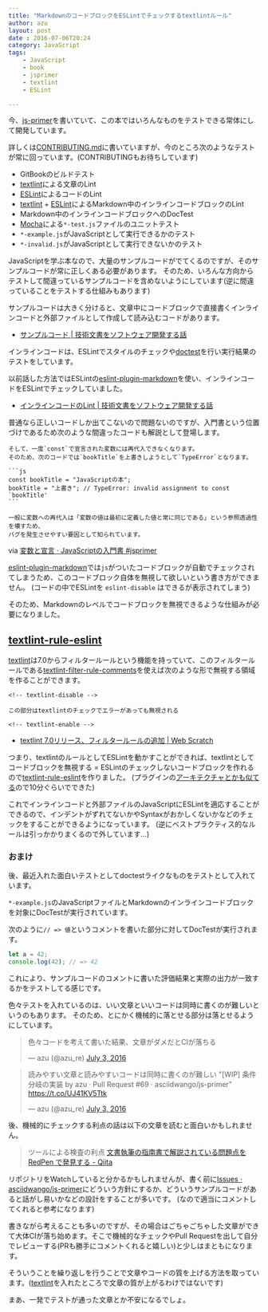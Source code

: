 ```yaml
---
title: "MarkdownのコードブロックをESLintでチェックするtextlintルール"
author: azu
layout: post
date : 2016-07-06T20:24
category: JavaScript
tags:
    - JavaScript
    - book
    - jsprimer
    - textlint
    - ESLint

---
```


今、[js-primer](https://github.com/asciidwango/js-primer "js-primer")を書いていて、この本ではいろんなものをテストできる常体にして開発しています。

詳しくは[CONTRIBUTING.md](https://github.com/asciidwango/js-primer/blob/master/CONTRIBUTING.md "CONTRIBUTING.md")に書いていますが、今のところ次のようなテストが常に回っています。(CONTRIBUTINGもお待ちしています)

- GitBookのビルドテスト
- [textlint](https://textlint.github.io/)による文章のLint
- [ESLint](http://eslint.org/ "ESLint")によるコードのLint
- [textlint](https://textlint.github.io/) + [ESLint](http://eslint.org/ "ESLint")によるMarkdown中のインラインコードブロックのLint
- Markdown中のインラインコードブロックへのDocTest
- [Mocha](http://mochajs.org/ "Mocha")による`*-test.js`ファイルのユニットテスト
- `*-example.js`がJavaScriptとして実行できるかのテスト
- `*-invalid.js`がJavaScriptとして実行できないかのテスト

JavaScriptを学ぶ本なので、大量のサンプルコードがでてくるのですが、そのサンプルコードが常に正しくある必要があります。
そのため、いろんな方向からテストして間違っているサンプルコードを含めないようにしています(逆に間違っていることをテストする仕組みもあります)

サンプルコードは大きく分けると、文章中にコードブロックで直接書くインラインコードと外部ファイルとして作成して読み込むコードがあります。

- [サンプルコード | 技術文書をソフトウェア開発する話](https://azu.gitbooks.io/nodefest-technical-writing/content/slide/61.html "サンプルコード | 技術文書をソフトウェア開発する話")

インラインコードは、ESLintでスタイルのチェックや[doctest](https://github.com/azu/power-doctest "doctest")を行い実行結果のテストをしています。

以前話した方法ではESLintの[eslint-plugin-markdown](https://github.com/eslint/eslint-plugin-markdown "eslint-plugin-markdown")を使い、インラインコードをESLintでチェックしていました。

- [インラインコードのLint | 技術文書をソフトウェア開発する話](https://azu.gitbooks.io/nodefest-technical-writing/content/slide/67.html "インラインコードのLint | 技術文書をソフトウェア開発する話")

普通なら正しいコードしか出てこないので問題ないのですが、入門書という位置づけであるため次のような間違ったコードも解説として登場します。

    そして、一度`const`で宣言された変数には再代入できなくなります。
    そのため、次のコードでは`bookTitle`を上書きしようとして`TypeError`となります。
    
    ```js
    const bookTitle = "JavaScriptの本";
    bookTitle = "上書き"; // TypeError: invalid assignment to const `bookTitle'
    ```
    
    一般に変数への再代入は「変数の値は最初に定義した値と常に同じである」という参照透過性を壊すため、
    バグを発生させやすい要因として知られています。

via [変数と宣言 · JavaScriptの入門書 #jsprimer](https://asciidwango.github.io/js-primer/basic/variables/ "変数と宣言 · JavaScriptの入門書 #jsprimer")
    
[eslint-plugin-markdown](https://github.com/eslint/eslint-plugin-markdown "eslint-plugin-markdown")では`js`がついたコードブロックが自動でチェックされてしまうため、このコードブロック自体を無視して欲しいという書き方ができません。
(コードの中でESLintを `eslint-disable` はできるが表示されてしまう)

そのため、Markdownのレベルでコードブロックを無視できるような仕組みが必要になりました。

## [textlint-rule-eslint](https://github.com/azu/textlint-rule-eslint "textlint-rule-eslint")

[textlint](https://textlint.github.io/)は7.0からフィルタールールという機能を持っていて、このフィルタールールである[textlint-filter-rule-comments](https://github.com/textlint/textlint-filter-rule-comments "textlint-filter-rule-comments")を使えば次のような形で無視する領域を作ることができます。

    <!-- textlint-disable -->

    この部分はtextlintのチェックでエラーがあっても無視される

    <!-- textlint-enable -->

- [textlint 7.0リリース、フィルタールールの追加 | Web Scratch](http://efcl.info/2016/06/30/textlint7.0/ "textlint 7.0リリース、フィルタールールの追加 | Web Scratch")

つまり、textlintのルールとしてESLintを動かすことができれば、textlintとしてコードブロックを無視する = ESLintのチェックしないコードブロックを作れるので[textlint-rule-eslint](https://github.com/azu/textlint-rule-eslint "textlint-rule-eslint")を作りました。
(プラグインの[アーキテクチャとかも似てる](https://azu.gitbooks.io/javascript-plugin-architecture/content/ja/ESLint/)ので10分ぐらいでできた)

これでインラインコードと外部ファイルのJavaScriptにESLintを適応することができるので、インデントがずれてないかやSyntaxがおかしくないかなどのチェックをすることができるようになっています。
(逆にベストプラクティス的なルールは引っかかりまくるので外しています…)

### おまけ

後、最近入れた面白いテストとしてdoctestライクなものをテストとして入れています。

`*-example.js`のJavaScriptファイルとMarkdownのインラインコードブロックを対象にDocTestが実行されています。

次のように`// => 値`というコメントを書いた部分に対してDocTestが実行されます。

```js
let a = 42;
console.log(42); // => 42
```

これにより、サンプルコードのコメントに書いた評価結果と実際の出力が一致するかをテストしてる感じです。

色々テストを入れているのは、いい文章といいコードは同時に書くのが難しいというのもあります。
そのため、とにかく機械的に落とせる部分は落とせるようにしています。

<blockquote class="twitter-tweet" data-lang="en"><p lang="ja" dir="ltr">色々コードを考えて書いた結果、文章がダメだとCIが落ちる</p>&mdash; azu (@azu_re) <a href="https://twitter.com/azu_re/status/749461790744977408">July 3, 2016</a></blockquote>
<script async src="//platform.twitter.com/widgets.js" charset="utf-8"></script>

<blockquote class="twitter-tweet" data-lang="en"><p lang="ja" dir="ltr">読みやすい文章と読みやすいコードは同時に書くのが難しい  &quot;[WIP] 条件分岐の実装 by azu · Pull Request #‌69 · asciidwango/js-primer&quot;  <a href="https://t.co/UJ41KV5Ttk">https://t.co/UJ41KV5Ttk</a></p>&mdash; azu (@azu_re) <a href="https://twitter.com/azu_re/status/749462503889833984">July 3, 2016</a></blockquote>
<script async src="//platform.twitter.com/widgets.js" charset="utf-8"></script>

後、機械的にチェックする利点の話は以下の文章を読むと面白いかもしれません。

> ツールによる検査の利点
> [文書執筆の指南書で解説されている問題点を RedPen で発見する - Qiita](http://qiita.com/takahi-i/items/a8b994ef17fd66fe6237 "文書執筆の指南書で解説されている問題点を RedPen で発見する - Qiita")

リポジトリをWatchしていると分かるかもしれませんが、書く前に[Issues · asciidwango/js-primer](https://github.com/asciidwango/js-primer/issues "Issues · asciidwango/js-primer")にどういう方針にするか、どういうサンプルコードがあると話がし易いかなどの設計をすることが多いです。
(なので適当にコメントしてくれると参考になります)

書きながら考えることも多いのですが、その場合はごちゃごちゃした文章ができて大体CIが落ち始めます。そこで機械的なチェックやPull Requestを出して自分でレビューする(PRも勝手にコメントくれると嬉しい)と少しはまともになります。

そういうことを繰り返しを行うことで文章やコードの質を上げる方法を取っています。([textlint](https://textlint.github.io/)を入れたところで文章の質が上がるわけではないです)

まあ、一発でテストが通った文章とか不安になるでしょ。
